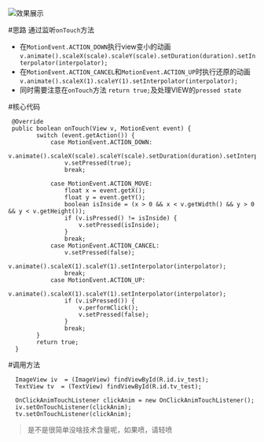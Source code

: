 ![效果展示](http://upload-images.jianshu.io/upload_images/1181400-de634b59356a54f5.gif?imageMogr2/auto-orient/strip)



#思路
通过监听`onTouch`方法
* 在`MotionEvent.ACTION_DOWN`执行view变小的动画
`v.animate().scaleX(scale).scaleY(scale).setDuration(duration).setInterpolator(interpolator);`
* 在`MotionEvent.ACTION_CANCEL`和`MotionEvent.ACTION_UP`时执行还原的动画
`v.animate().scaleX(1).scaleY(1).setInterpolator(interpolator);`
* 同时需要注意在`onTouch`方法 `return true;`及处理VIEW的`pressed state`

#核心代码
```
 @Override
 public boolean onTouch(View v, MotionEvent event) {
        switch (event.getAction()) {
            case MotionEvent.ACTION_DOWN:
                v.animate().scaleX(scale).scaleY(scale).setDuration(duration).setInterpolator(interpolator);
                v.setPressed(true);
                break;

            case MotionEvent.ACTION_MOVE:
                float x = event.getX();
                float y = event.getY();
                boolean isInside = (x > 0 && x < v.getWidth() && y > 0 && y < v.getHeight());
                if (v.isPressed() != isInside) {
                    v.setPressed(isInside);
                }
                break;
            case MotionEvent.ACTION_CANCEL:
                v.setPressed(false);
                v.animate().scaleX(1).scaleY(1).setInterpolator(interpolator);
                break;
            case MotionEvent.ACTION_UP:
                v.animate().scaleX(1).scaleY(1).setInterpolator(interpolator);
                if (v.isPressed()) {
                    v.performClick();
                    v.setPressed(false);
                }
                break;
        }
        return true;
  }
```

#调用方法
```
  ImageView iv  = (ImageView) findViewById(R.id.iv_test);
  TextView tv  = (TextView) findViewById(R.id.tv_test);

  OnClickAnimTouchListener clickAnim = new OnClickAnimTouchListener();
  iv.setOnTouchListener(clickAnim);
  tv.setOnTouchListener(clickAnim);
```

>是不是很简单没啥技术含量呢，如果喷，请轻喷
